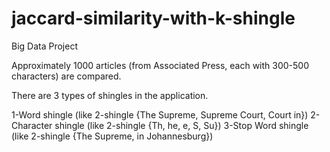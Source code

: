 # jaccard-similarity-with-k-shingle

Big Data Project

Approximately 1000 articles (from Associated Press, each with 300-500 characters) are compared.

There are 3 types of shingles in the application.

1-Word shingle (like 2-shingle {The Supreme, Supreme Court, Court in})
2-Character shingle (like 2-shingle {Th, he, e, S, Su})
3-Stop Word shingle (like 2-shingle {The Supreme, in Johannesburg})
